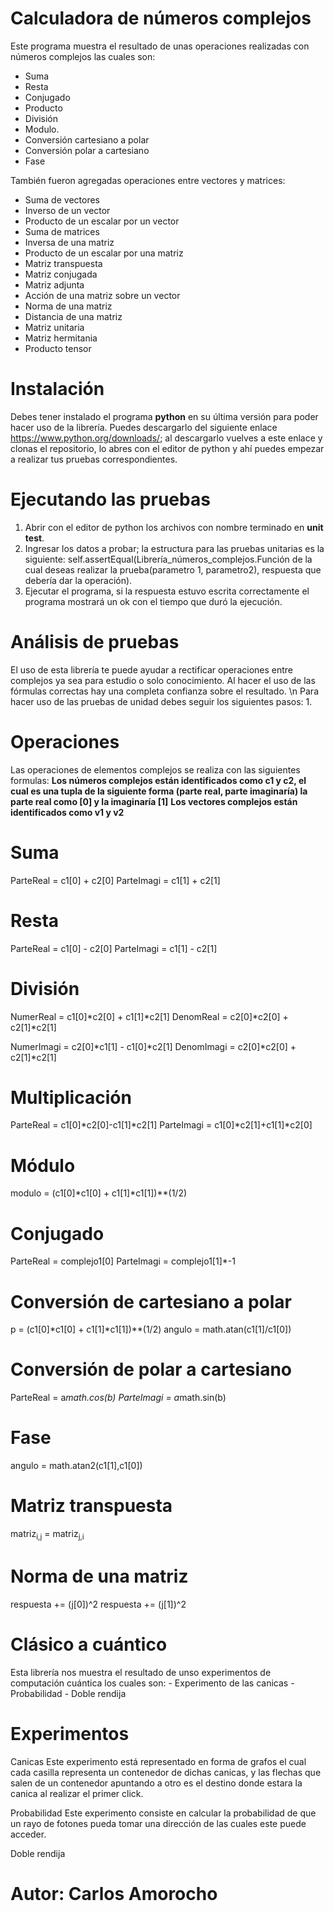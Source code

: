 # Calculadora de números complejos
Este programa muestra el resultado de unas operaciones realizadas con números complejos las cuales son:
  - Suma
  - Resta
  - Conjugado
  - Producto
  - División
  - Modulo.
  - Conversión cartesiano a polar                       
  - Conversión polar a cartesiano                         
  - Fase  
  
También fueron agregadas operaciones entre vectores y matrices:
  - Suma de vectores
  - Inverso de un vector
  - Producto de un escalar por un vector
  - Suma de matrices
  - Inversa de una matriz
  - Producto de un escalar por una matriz
  - Matriz transpuesta
  - Matriz conjugada  
  - Matriz adjunta                                      
  - Acción de una matriz sobre un vector                      
  - Norma de una matriz                                          
  - Distancia de una matriz                                     
  - Matriz unitaria                     
  - Matriz hermitania                                        
  - Producto tensor  

# Instalación
Debes tener instalado el programa ****python**** en su última versión para poder hacer uso de la librería. Puedes descargarlo del siguiente enlace https://www.python.org/downloads/; al descargarlo vuelves a este enlace y clonas el repositorio, lo abres con el editor de python y ahí puedes empezar a realizar tus pruebas correspondientes.



# Ejecutando las pruebas
 1. Abrir con el editor de python los archivos con nombre terminado en ****unit test****. 
 2. Ingresar los datos a probar; la estructura para las pruebas unitarias es la siguiente:
  self.assertEqual(Librería_números_complejos.Función de la cual deseas realizar la prueba(parametro 1, parametro2),          respuesta que debería dar la operación).
 3. Ejecutar el programa, si la respuesta estuvo escrita correctamente el programa mostrará un ok con el tiempo que duró la ejecución.



# Análisis de pruebas
El uso de esta librería te puede ayudar a rectificar operaciones entre complejos ya sea para estudio o solo conocimiento. Al hacer el uso de las fórmulas correctas hay una completa confianza sobre el resultado.
\n
Para hacer uso de las pruebas de unidad debes seguir los siguientes pasos:
 1. 
# Operaciones
 Las operaciones de elementos complejos se realiza con las siguientes formulas:
 ****Los números complejos están identificados como c1 y c2, el cual es una tupla de la siguiente forma (parte real, parte imaginaría) la parte real como [0] y la imaginaría [1]****
 ****Los vectores complejos están identificados como v1 y v2****
 
 # Suma 
   ParteReal = c1[0] + c2[0]
   ParteImagi = c1[1] + c2[1]
  
  
 # Resta
   ParteReal = c1[0] - c2[0]
   ParteImagi = c1[1] - c2[1]
  
 # División
   NumerReal = c1[0]*c2[0] + c1[1]*c2[1]
   DenomReal = c2[0]*c2[0] + c2[1]*c2[1]
  
   NumerImagi = c2[0]*c1[1] - c1[0]*c2[1]
   DenomImagi = c2[0]*c2[0] + c2[1]*c2[1]
 
 # Multiplicación
   ParteReal = c1[0]*c2[0]-c1[1]*c2[1]
   ParteImagi = c1[0]*c2[1]+c1[1]*c2[0]
  
 # Módulo
   modulo = (c1[0]*c1[0] + c1[1]*c1[1])**(1/2)
  
 # Conjugado
   ParteReal = complejo1[0]
   ParteImagi = complejo1[1]*-1 
 
 # Conversión de cartesiano a polar
   p = (c1[0]*c1[0] + c1[1]*c1[1])**(1/2)
   angulo = math.atan(c1[1]/c1[0])
 
 # Conversión de polar a cartesiano
   ParteReal = a*math.cos(b)
   ParteImagi = a*math.sin(b)
  
 # Fase
   angulo = math.atan2(c1[1],c1[0])

 # Matriz transpuesta
   matriz<sub>i,j</sub> = matriz<sub>j,i</sub>
 
 # Norma de una matriz
   respuesta += (j[0])^2
   respuesta += (j[1])^2
   
 
 
 
 
 
 
 # Clásico a cuántico
   Esta librería nos muestra el resultado de unso experimentos de computación cuántica los cuales son:
      - Experimento de las canicas
      - Probabilidad
      - Doble rendija
   
 # Experimentos
   Canicas
      Este experimento está representado en forma de grafos el cual cada casilla representa un contenedor de dichas canicas, y las flechas que salen de un contenedor apuntando a otro es el destino donde estara la canica al realizar el primer click.
   
   Probabilidad
      Este experimento consiste en calcular la probabilidad de que un rayo de fotones pueda tomar una dirección de las cuales este puede acceder.
   
   Doble rendija
      
   
 # Autor: Carlos Amorocho
 
 
 
